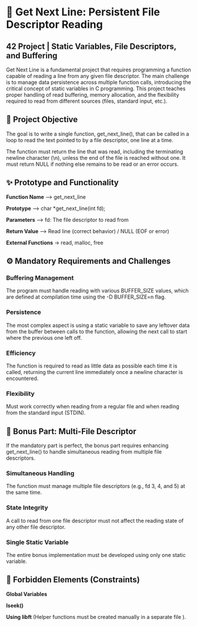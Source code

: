 # 💾 Get Next Line: Persistent File Descriptor Reading

## 42 Project | Static Variables, File Descriptors, and Buffering

Get Next Line is a fundamental project that requires programming a function capable of reading a line from any given file descriptor. The main challenge is to manage data persistence across multiple function calls, introducing the critical concept of static variables in C programming. This project teaches proper handling of read buffering, memory allocation, and the flexibility required to read from different sources (files, standard input, etc.).

## 🎯 Project Objective

The goal is to write a single function, get_next_line(), that can be called in a loop to read the text pointed to by a file descriptor, one line at a time.

The function must return the line that was read, including the terminating newline character (\n), unless the end of the file is reached without one. It must return NULL if nothing else remains to be read or an error occurs.

## ✨ Prototype and Functionality

**Function Name** --> get_next_line

**Prototype** --> 	char *get_next_line(int fd); 

**Parameters** --> fd: The file descriptor to read from 

**Return Value** --> Read line (correct behavior) / NULL (EOF or error) 

**External Functions** -> 	read, malloc, free

## ⚙️ Mandatory Requirements and Challenges

### Buffering Management 
The program must handle reading with various BUFFER_SIZE values, which are defined at compilation time using the -D BUFFER_SIZE=n flag.

### Persistence 
The most complex aspect is using a static variable to save any leftover data from the buffer between calls to the function, allowing the next call to start where the previous one left off.

### Efficiency
The function is required to read as little data as possible each time it is called, returning the current line immediately once a newline character is encountered.

### Flexibility
Must work correctly when reading from a regular file and when reading from the standard input (STDIN).

## 🚀 Bonus Part: Multi-File Descriptor

If the mandatory part is perfect, the bonus part requires enhancing get_next_line() to handle simultaneous reading from multiple file descriptors.

### Simultaneous Handling
The function must manage multiple file descriptors (e.g., fd 3, 4, and 5) at the same time.

### State Integrity
A call to read from one file descriptor must not affect the reading state of any other file descriptor.

### Single Static Variable
The entire bonus implementation must be developed using only one static variable.

## 🚫 Forbidden Elements (Constraints)

**Global Variables** 

**lseek()**

**Using libft** (Helper functions must be created manually in a separate file ).

